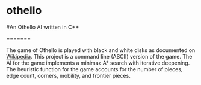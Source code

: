othello
=======

#An Othello AI written in C++

=======

The game of Othello is played with black and white disks as documented on [Wikipedia](http://en.wikipedia.org/wiki/Reversi). This project is a command line (ASCII) version of the game. The AI for the game implements a minimax A\* search with iterative deepening. The heuristic function for the game accounts for the number of pieces, edge count, corners, mobility, and frontier pieces.
